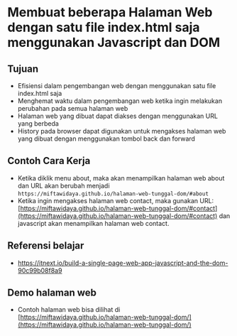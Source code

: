 # Membuat beberapa Halaman Web dengan satu file index.html saja menggunakan Javascript dan DOM

## Tujuan
- Efisiensi dalam pengembangan web dengan menggunakan satu file index.html saja
- Menghemat waktu dalam pengembangan web ketika ingin melakukan perubahan pada semua halaman web
- Halaman web yang dibuat dapat diakses dengan menggunakan URL yang berbeda
- History pada browser dapat digunakan untuk mengakses halaman web yang dibuat dengan menggunakan tombol back dan forward

## Contoh Cara Kerja
- Ketika diklik menu about, maka akan menampilkan halaman web about dan URL akan berubah menjadi `https://miftawidaya.github.io/halaman-web-tunggal-dom/#about`
- Ketika ingin mengakses halaman web contact, maka gunakan URL: [https://miftawidaya.github.io/halaman-web-tunggal-dom/#contact](https://miftawidaya.github.io/halaman-web-tunggal-dom/#contact) dan javascript akan menampilkan halaman web contact.

## Referensi belajar
- [https://itnext.io/build-a-single-page-web-app-javascript-and-the-dom-90c99b08f8a9 ](https://itnext.io/build-a-single-page-web-app-javascript-and-the-dom-90c99b08f8a9 )

## Demo halaman web
- Contoh halaman web bisa dilihat di [https://miftawidaya.github.io/halaman-web-tunggal-dom/](https://miftawidaya.github.io/halaman-web-tunggal-dom/)
